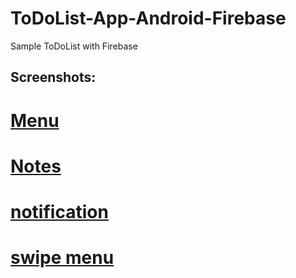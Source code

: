 # ToDoList-App-Android-Firebase
Sample ToDoList with Firebase 
## Screenshots:
# [Menu](https://user-images.githubusercontent.com/21063067/36947257-73a4a004-1fda-11e8-8275-8ffd9db02590.jpeg)
# [Notes](https://user-images.githubusercontent.com/21063067/36947276-949a3ca6-1fda-11e8-9e1d-990b45626343.jpeg)
# [notification](https://user-images.githubusercontent.com/21063067/36947283-9e617c7c-1fda-11e8-99c4-53ea65ae2039.jpeg)
# [swipe menu](https://user-images.githubusercontent.com/21063067/36947284-a395bbea-1fda-11e8-965c-22894a4e91c3.jpeg )
